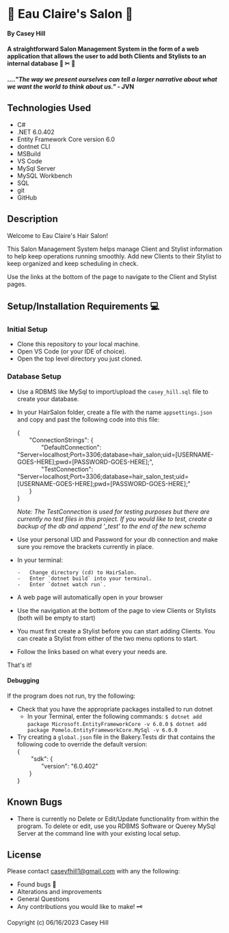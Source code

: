 # &#x1F488; **Eau Claire's Salon** &#x1F488;

#### **By Casey Hill**

#### A straightforward Salon Management System in the form of a web application that allows the user to add both Clients and Stylists to an internal database &#x1F487; &#x2702; &#x1F511;

#### ...._"The way we present ourselves can tell a larger narrative about what we want the world to think about us."_ - JVN

## **Technologies Used**

-   C#
-   .NET 6.0.402
-   Entity Framework Core version 6.0
-   dontnet CLI
-   MSBuild
-   VS Code
-   MySql Server
-   MySQL Workbench
-   SQL
-   git
-   GitHub

## **Description**

Welcome to Eau Claire's Hair Salon!

This Salon Management System helps manage Client and Stylist information to help keep operations running smoothly. Add new Clients to their Stylist to keep organized and keep scheduling in check.

Use the links at the bottom of the page to navigate to the Client and Stylist pages.

## **Setup/Installation Requirements** &#x1F4BB;

### **Initial Setup**

-   Clone this repository to your local machine.
-   Open VS Code (or your IDE of choice).
-   Open the top level directory you just cloned.

### **Database Setup**

-   Use a RDBMS like MySql to import/upload the `casey_hill.sql` file to create your database.
-   In your HairSalon folder, create a file with the name `appsettings.json` and copy and past the following code into this file:

    {<br>
    &emsp;&emsp;"ConnectionStrings": {<br>
    &emsp;&emsp;&emsp;&emsp;"DefaultConnection": "Server=localhost;Port=3306;database=hair_salon;uid=[USERNAME-GOES-HERE];pwd=[PASSWORD-GOES-HERE];",<br>
    &emsp;&emsp;&emsp;&emsp;"TestConnection": "Server=localhost;Port=3306;database=hair_salon_test;uid=[USERNAME-GOES-HERE];pwd=[PASSWORD-GOES-HERE];"<br>
    &emsp;&emsp;}<br>
    }

    _Note: The TestConnection is used for testing purposes but there are currently no test files in this project. If you would like to test, create a backup of the db and append '\_test' to the end of the new schema_

-   Use your personal UID and Password for your db connection and make sure you remove the brackets currently in place.

-   In your terminal:

        -   Change directory (cd) to HairSalon.
        -   Enter `dotnet build` into your terminal.
        -   Enter `dotnet watch run`.

-   A web page will automatically open in your browser
-   Use the navigation at the bottom of the page to view Clients or Stylists (both will be empty to start)
-   You must first create a Stylist before you can start adding Clients. You can create a Stylist from either of the two menu options to start.
-   Follow the links based on what every your needs are.

That's it!

#### Debugging

If the program does not run, try the following:

-   Check that you have the appropriate packages installed to run dotnet
    -   In your Terminal, enter the following commands:
        `$ dotnet add package Microsoft.EntityFrameworkCore -v 6.0.0`
        `$ dotnet add package Pomelo.EntityFrameworkCore.MySql -v 6.0.0`
-   Try creating a `global.json` file in the Bakery.Tests dir that contains the following code to override the default version:<br>
    {<br>
    &emsp;&emsp; "sdk": {<br>
    &emsp;&emsp;&emsp;&emsp;"version": "6.0.402"<br>
    &emsp;&emsp;}<br>
    }

## **Known Bugs**

-   There is currently no Delete or Edit/Update functionality from within the program.
    To delete or edit, use you RDBMS Software or Querey MySql Server at the command line with your existing local setup.

## License

Please contact [caseyfhill1@gmail.com](mailto:caseyfhill1@gmail.com?subject=Hello%20Casey,&body=You%20are%20amazing...) with any the following:

-   Found bugs &#x1F41E;
-   Alterations and improvements
-   General Questions
-   Any contributions you would like to make! &#x1F5DD;

Copyright (c) 06/16/2023 Casey Hill
